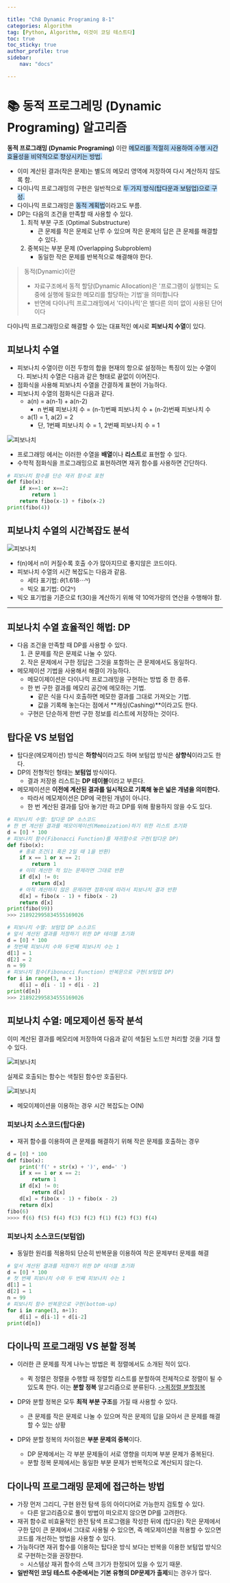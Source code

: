 ```yaml
---

title: "Ch8 Dynamic Programing 8-1"
categories: Algorithm
tag: [Python, Algorithm, 이것이 코딩 테스트다]
toc: true
toc_sticky: true
author_profile: true
sidebar:
    nav: "docs"

---
```


# 📚 동적 프로그레밍 (Dynamic Programing) 알고리즘

**동적 프로그래밍 (Dynamic Programing)** 이란 <span style="background-color:#baddfe">메모리를 적절히 사용하여 수행 시간 효율성을 비약적으로 향상시키는 방법.</span>
* 이미 계산된 결과(작은 문제)는 별도의 메모리 영역에 저장하여 다시 계산하지 않도록 함.
* 다이나믹 프로그래밍의 구현은 일반적으로 <span style="background-color:#baddfe">두 가지 방식(탑다운과 보텀업)으로 구성.</span>
* 다이나믹 프로그래밍은 <span style="background-color:#baddfe">동적 계획법</span>이라고도 부름.
* DP는 다음의 조건을 만족할 때 사용할 수 있다.
  1. 최적 부분 구조 (Optimal Substructure)
       * 큰 문제를 작은 문제로 난루 수 있으며 작은 문제의 답은 큰 문제를 해결할 수 있다.
  2. 중복되는 부분 문제 (Overlapping Subproblem)
       * 동일한 작은 문제를 반복적으로 해결해야 한다.

> 동적(Dynamic)이란
> * 자료구조에서 동적 할당(Dynamic Allocation)은 '프로그램이 실행되는 도중에 실행에 필요한 메모리를 할당하는 기법'을 의미합니다
> * 반면에 다이나믹 프로그래밍에서 '다이나믹'은 별다른 의미 없이 사용된 단어이다


다이나믹 프로그래밍으로 해결할 수 있는 대표적인 예시로 **피보나치 수열**이 있다.

## 피보나치 수열
* 피보나치 수열이란 이전 두항의 합을 현재의 항으로 설정하는 특징이 있는 수열이다. 피보나치 수열은 다음과 같은 형태로 끝없이 이어진다.
* 점화식을 사용해 피보나치 수열을 간결하게 표현이 가능하다.
* 피보나치 수열의 점화식은 다음과 같다.
  * a(n) = a(n-1) + a(n-2)
    * n 번째 피보나치 수 = (n-1)번째 피보나치 수 + (n-2)번째 피보나치 수
  * a(1) = 1, a(2) = 2
    * 단, 1번째 피보나치 수 = 1, 2번째 피보나치 수 = 1

![피보나치](/assets/images/ch-08-피보나치.png)

* 프로그래밍 에서는 이러한 수열을 **배열**이나 **리스트**로 표현할 수 있다.
* 수학적 점화식을 프로그래밍으로 표현하려면 재귀 함수를 사용하면 간단하다.

```python
# 피보나치 함수를 단순 재귀 함수로 표현
def fibo(x):
	if x==1 or x==2:
    	return 1
    return fibo(x-1) + fibo(x-2)
print(fibo(4))
```
## 피보나치 수열의 시간복잡도 분석

![피보나치](/assets/images/ch-08-피보나치2.png)


* f(n)에서 n이 커질수록 호출 수가 많아지므로 좋지않은 코드이다.
* 피보나치 수열의 시간 복잡도는 다음과 같음.
  * 세타 표기법: 𝜃(1.618⋯ᴺ)
  * 빅오 표기법: O(2ᴺ)
* 빅오 표기법을 기준으로 f(30)을 계산하기 위해 약 10억가량의 연산을 수행해야 함.

---

## 피보나치 수열 효율적인 해법: DP

* 다음 조건을 만족할 때 DP를 사용할 수 있다.
  1. 큰 문제를 작은 문제로 나눌 수 있다.
  2. 작은 문제에서 구한 정답은 그것을 포함하는 큰 문제에서도 동일하다.
* 메모제이션 기법을 사용해서 해결이 가능하다.
  * 메모이제이션은 다이나믹 프로그래밍을 구현하는 방법 중 한 종류.
  * 한 번 구한 결과를 메모리 공간에 메모하는 기법.
    * 같은 식을 다시 호출하면 메모한 결과를 그대로 가져오는 기법.
    * 값을 기록해 놓는다는 점에서 **캐싱(Cashing)**이라고도 한다. 
  * 구현은 단순하게 한번 구한 정보를 리스트에 저장하는 것이다.

## 탑다운 VS 보텀업 
* 탑다운(메모제이션) 방식은 **하향식**이라고도 하며 보텀업 방식은 **상향식**이라고도 한다.
* DP의 전형적인 형태는 **보텀업** 방식이다.
  * 결과 저장용 리스트는 **DP 테이블**이라고 부른다.
* 메모제이션은 **이전에 계산된 결과를 일시적으로 기록해 놓은 넓은 개념을 의미한다.**
  * 따라서 메모제이션은 DP에 국한된 개념이 아니다.
  * 한 번 계산된 결과를 담아 놓기만 하고 DP를 위해 활용하지 않을 수도 있다.

```python
# 피보나치 수열: 탑다운 DP 소스코드
# 한 번 계산된 결과를 메모이제이션(Memoization)하기 위한 리스트 초기화
d = [0] * 100
# 피보나치 함수(Fibonacci Function)를 재귀함수로 구현(탑다운 DP)
def fibo(x):
    # 종료 조건(1 혹은 2일 때 1을 반환)
    if x == 1 or x == 2:
        return 1
    # 이미 계산한 적 있는 문제라면 그대로 반환
    if d[x] != 0:
        return d[x]
    # 아직 계산하지 않은 문제라면 점화식에 따라서 피보나치 결과 반환
    d[x] = fibo(x - 1) + fibo(x - 2)
    return d[x]
print(fibo(99))
>>> 218922995834555169026
```

```python
# 피보나치 수열: 보텀업 DP 소스코드
# 앞서 계산된 결과를 저장하기 위한 DP 테이블 초기화
d = [0] * 100
# 첫번째 피보나치 수와 두번째 피보나치 수는 1
d[1] = 1
d[2] = 2
n = 99
# 피보나치 함수(Fibonacci Function) 반복문으로 구현(보텀업 DP)
for i in range(3, n + 1):
    d[i] = d[i - 1] + d[i - 2]
print(d[n])
>>> 218922995834555169026
```

## 피보나치 수열: 메모제이션 동작 분석

이미 계산된 결과를 메모리에 저장하여 다음과 같이 색칠된 노드만 처리할 것을 기대 할 수 있다.

![피보나치](/assets/images/ch-08-피보나치3.png)


실제로 호출되는 함수는 색칠된 함수만 호출된다.

![피보나치](/assets/images/ch-08-피보나치4.png)

* 메모이제이션을 이용하는 경우 시간 복잡도는 O(N)

### 피보나치 소스코드(탑다운)

* 재귀 함수를 이용하여 큰 문제를 해결하기 위해 작은 문제를 호출하는 경우

```python
d = [0] * 100
def fibo(x):
    print('f(' + str(x) + ')', end=' ')
    if x == 1 or x == 2:
        return 1
    if d[x] != 0:
        return d[x]
    d[x] = fibo(x - 1) + fibo(x - 2)
    return d[x]
fibo(6)
>>>> f(6) f(5) f(4) f(3) f(2) f(1) f(2) f(3) f(4)
```
### 피보나치 소스코드(보텀업)

* 동일한 원리를 적용하되 단순히 반복문을 이용하여 작은 문제부터 문제를 해결

```python
# 앞서 계산된 결과를 저장하기 위한 DP 테이블 초기화
d = [0] * 100
# 첫 번째 피보나치 수와 두 번째 피보나치 수는 1
d[1] = 1
d[2] = 1
n = 99
# 피보나치 함수 반복문으로 구현(bottom-up)
for i in range(3, n+1):
    d[i] = d[i-1] + d[i-2]
print(d[n])
```

## 다이나믹 프로그래밍 VS 분할 정복
* 이러한 큰 문제를 작게 나누는 방법은 퀵 정렬에서도 소개된 적이 있다.
  * 퀵 정렬은 정렬을 수행할 때 정렬할 리스트를 분할하여 전체적으로 정렬이 될 수 있도록 한다. 이는 **분할 정복** 알고리즘으로 분류된다.
[->퀵정렬 분할정복](https://ycm0926.github.io/algorithm/Ch6-Sorting-1/)

* DP와 분할 정복은 모두 **최적 부분 구조**를 가질 때 사용할 수 있다.
  * 큰 문제를 작은 문제로 나눌 수 있으며 작은 문제의 답을 모아서 큰 문제를 해결할 수 있는 상황
* DP와 분할 정복의 차이점은 **부분 문제의 중복**이다.
  * DP 문제에서는 각 부분 문제들이 서로 영향을 미치며 부분 문제가 중복된다.
  * 분할 정복 문제에서는 동일한 부분 문제가 반복적으로 계산되지 않는다.


## 다이나믹 프로그래밍 문제에 접근하는 방법
* 가장 먼저 그리디, 구현 완전 탐색 등의 아이디어로 가능한지 검토할 수 있다.
  * 다른 알고리즘으로 풀이 방법이 떠오르지 않으면 DP를 고려한다.
* 재귀 함수로 비효율적인 완전 탐색 프로그램을 작성한 뒤에 (탑다운) 작은 문제에서 구한 답이 큰 문제에서 그대로 사용될 수 있으면, 즉 메모제이션을 적용할 수 있으면 코드를 개선하는 방법을 사용할 수 있다.
* 가능하다면 재귀 함수를 이용하는 탑다운 방식 보다는 반복을 이용한 보텀업 방식으로 구현하는것을 권장한다.
  * 시스템상 재귀 함수의 스택 크기가 한정되어 있을 수 있기 때문.
* **일반적인 코딩 테스트 수준에서는 기본 유형의 DP문제가 출제**되는 경우가 많다.
